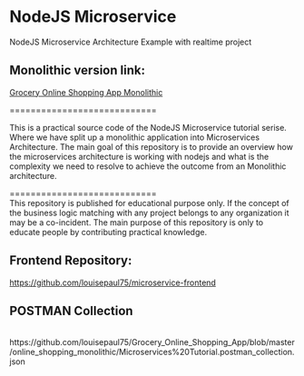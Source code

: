 # NodeJS Microservice
NodeJS Microservice Architecture Example with realtime project


## Monolithic version link:

[Grocery Online Shopping App Monolithic](https://github.com/louisepaul75/Grocery_Online_Shopping_App)

============================

This is a practical source code of the NodeJS Microservice tutorial serise. Where we have split up a monolithic application into Microservices Architecture. The main goal of this repository is to provide an overview how the microservices architecture is working with nodejs and what is the complexity we need to resolve to achieve the outcome from an Monolithic architecture. 


============================
</br>
This repository is published for educational purpose only. If the concept of the business logic matching with any project belongs to any organization it may be a co-incident. The main purpose of this repository is only to educate people by contributing practical knowledge.
</br>

## Frontend Repository:

https://github.com/louisepaul75/microservice-frontend

## POSTMAN Collection
</br>
https://github.com/louisepaul75/Grocery_Online_Shopping_App/blob/master/online_shopping_monolithic/Microservices%20Tutorial.postman_collection.json
